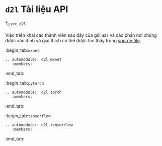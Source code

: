 # `d2l` Tài liệu API
:label:`sec_d2l`

Việc triển khai các thành viên sau đây của gói `d2l` và các phần nơi chúng được xác định và giải thích có thể được tìm thấy trong [source file](https://github.com/d2l-ai/d2l-en/tree/master/d2l).

:begin_tab:`mxnet`
```eval_rst
.. automodule:: d2l.mxnet
   :members:
```
:end_tab:

:begin_tab:`pytorch`
```eval_rst
.. automodule:: d2l.torch
   :members:
```
:end_tab:

:begin_tab:`tensorflow`
```eval_rst
.. automodule:: d2l.tensorflow
   :members:
```
:end_tab:

